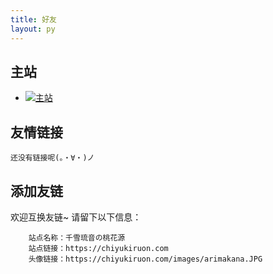 ```yaml
---
title: 好友
layout: py
---
```


## 主站
- [![主站](https://chiyukiruon.com/images/arimakana.JPG)](https://chiyukiruon.com/ "")

## 友情链接
`还没有链接呢(。・∀・)ノ`

## 添加友链
欢迎互换友链~
请留下以下信息：
```
    站点名称：千雪琉音の桃花源
    站点链接：https://chiyukiruon.com
    头像链接：https://chiyukiruon.com/images/arimakana.JPG
```
